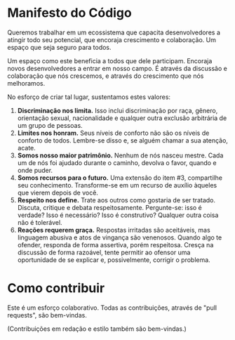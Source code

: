 Manifesto do Código
===================

Queremos trabalhar em um ecossistema que capacita desenvolvedores a atingir todo seu potencial, que encoraja crescimento e colaboração. Um espaço que seja seguro para todos.

Um espaço como este beneficia a todos que dele participam. Encoraja novos desenvolvedores a entrar em nosso campo. É através da discussão e colaboração que nós crescemos, e através do crescimento que nós melhoramos.

No esforço de criar tal lugar, sustentamos estes valores:

1. **Discriminação nos limita.** Isso inclui discriminação por raça, gênero, orientação sexual, nacionalidade e qualquer outra exclusão arbitrária de um grupo de pessoas.
2. **Limites nos honram.** Seus níveis de conforto não são os níveis de conforto de todos. Lembre-se disso e, se alguém chamar a sua atenção, acate.
3. **Somos nosso maior patrimônio.** Nenhum de nós nasceu mestre. Cada um de nós foi ajudado durante o caminho, devolva o favor, quando e onde puder.
4. **Somos recursos para o futuro.** Uma extensão do item #3, compartilhe seu conhecimento. Transforme-se em um recurso de auxílio àqueles que vierem depois de você.
5. **Respeito nos define.** Trate aos outros como gostaria de ser tratado. Discuta, critique e debata respeitosamente. Pergunte-se: isso é verdade? Isso é necessário? Isso é construtivo? Qualquer outra coisa não é tolerável.
6. **Reações requerem graça.** Respostas irritadas são aceitáveis, mas linguagem abusiva e atos de vingança são venenosos. Quando algo te ofender, responda de forma assertiva, porém respeitosa. Cresça na discussão de forma razoável, tente permitir ao ofensor uma oportunidade de se explicar e, possivelmente, corrigir o problema.


Como contribuir
===============

Este é um esforço colaborativo. Todas as contribuições, através de "pull requests", são bem-vindas.

(Contribuições em redação e estilo também são bem-vindas.)
